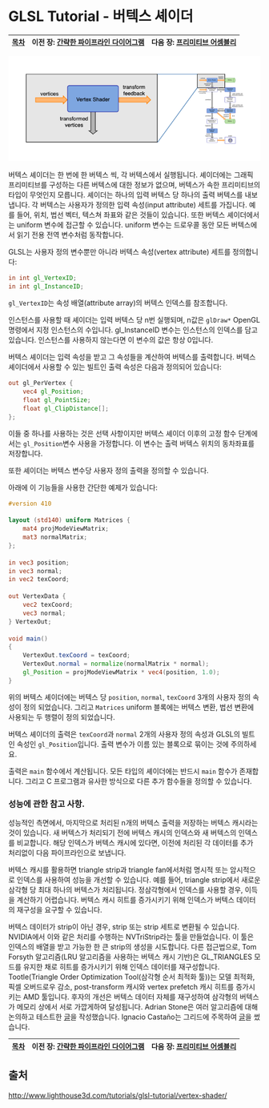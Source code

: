# GLSL Tutorial - 버텍스 셰이더

|[목차](../README.md)|이전 장: [간략한 파이프라인 다이어그램](../01_pipeline/01_pipeline.md)|다음 장: [프리미티브 어셈블리](../03_primitive_assembly/03_primitive_assembly.md)|
|:--|--:|--:|

<p align="center"><img src="../images/02_vertex_shader/02_vertex_shader.png"></p>

버텍스 셰이더는 한 번에 한 버텍스 씩, 각 버텍스에서 실행됩니다. 셰이더에는 그래픽 프리미티브를 구성하는 다른 버텍스에 대한 정보가 없으며, 버텍스가 속한 프리미티브의 타입이 무엇인지 모릅니다. 셰이더는 하나의 입력 버텍스 당 하나의 출력 버텍스를 내보냅니다.
각 버텍스는 사용자가 정의한 입력 속성(input attribute) 세트를 가집니다. 예를 들어, 위치, 법선 벡터, 텍스쳐 좌표와 같은 것들이 있습니다. 또한 버텍스 셰이더에서는 uniform 변수에 접근할 수 있습니다. uniform 변수는 드로우콜 동안 모든 버텍스에서 읽기 전용 전역 변수처럼 동작합니다.

GLSL는 사용자 정의 변수뿐만 아니라 버텍스 속성(vertex attribute) 세트를 정의합니다:

```glsl
in int gl_VertexID;
in int gl_InstanceID;
```

`gl_VertexID`는 속성 배열(attribute array)의 버텍스 인덱스를 참조합니다.

인스턴스를 사용할 때 셰이더는 입력 버텍스 당 n번 실행되며, n값은 `glDraw*` OpenGL 명령에서 지정 인스턴스의 수입니다. gl_InstanceID 변수는 인스턴스의 인덱스를 담고 있습니다. 인스턴스를 사용하지 않는다면 이 변수의 값은 항상 0입니다.

버텍스 셰이더는 입력 속성을 받고 그 속성들을 계산하여 버텍스를 출력합니다. 버텍스 셰이더에서 사용할 수 있는 빌트인 출력 속성은 다음과 정의되어 있습니다:

```glsl
out gl_PerVertex {
    vec4 gl_Position;
    float gl_PointSize;
    float gl_ClipDistance[];
};
```

이들 중 하나를 사용하는 것은 선택 사항이지만 버텍스 셰이더 이후의 고정 함수 단계에서는 `gl_Position`변수 사용을 가정합니다. 이 변수는 출력 버텍스 위치의 동차좌표를 저장합니다.

또한 셰이더는 버텍스 변수당 사용자 정의 출력을 정의할 수 있습니다.

아래에 이 기능들을 사용한 간단한 예제가 있습니다:

```glsl
#version 410

layout (std140) uniform Matrices {
    mat4 projModeViewMatrix;
    mat3 normalMatrix;
};

in vec3 position;
in vec3 normal;
in vec2 texCoord;

out VertexData {
    vec2 texCoord;
    vec3 normal;
} VertexOut;

void main()
{
    VertexOut.texCoord = texCoord;
    VertexOut.normal = normalize(normalMatrix * normal);
    gl_Position = projModeViewMatrix * vec4(position, 1.0);
}
```

위의 버텍스 셰이더에는 버텍스 당 `position`, `normal`, `texCoord` 3개의 사용자 정의 속성이 정의 되었습니다. 그리고 `Matrices` uniform 블록에는 버텍스 변환, 법선 변환에 사용되는 두 행렬이 정의 되었습니다.

버텍스 셰이더의 출력은 `texCoord`과 `normal` 2개의 사용자 정의 속성과 GLSL의 빌트인 속성인 `gl_Position`입니다. 출력 변수가 이름 있는 블록으로 묶이는 것에 주의하세요.

출력은 `main` 함수에서 계산됩니다. 모든 타입의 셰이더에는 반드시 `main` 함수가 존재합니다. 그리고 C 프로그램과 유사한 방식으로 다른 추가 함수들을 정의할 수 있습니다.

### 성능에 관한 참고 사항.

성능적인 측면에서, 마지막으로 처리된 n개의 버텍스 출력을 저장하는 버텍스 캐시라는 것이 있습니다. 새 버텍스가 처리되기 전에 버텍스 캐시의 인덱스와 새 버텍스의 인덱스를 비교합니다. 해당 인덱스가 버텍스 캐시에 있다면, 이전에 처리된 각 데이터를 추가 처리없이 다음 파이프라인으로 보냅니다.

버텍스 캐시를 활용하면 triangle strip과 triangle fan에서처럼 명시적 또는 암시적으로 인덱스를 사용하여 성능을 개선할 수 있습니다. 예를 들어, triangle strip에서 새로운 삼각형 당 최대 하나의 버텍스가 처리됩니다. 정삼각형에서 인덱스를 사용할 경우, 이득을 계산하기 어렵습니다. 버텍스 캐시 히트를 증가시키기 위해 인덱스가 버텍스 데이터의 재구성을 요구할 수 있습니다.

버텍스 데이터가 strip이 아닌 경우, strip 또는 strip 세트로 변환될 수 있습니다. NVIDIA에서 이와 같은 처리를 수행하는 NVTriStrip라는 툴을 만들었습니다. 이 툴은 인덱스의 배열을 받고 가능한 한 큰 strip의 생성을 시도합니다. 다른 접근법으로, Tom Forsyth 알고리즘(LRU 알고리즘을 사용하는 버텍스 캐시 기반)은 GL_TRIANGLES 모드를 유지한 채로 히트를 증가시키기 위해 인덱스 데이터를 재구성합니다. Tootle(Triangle Order Optimization Tool(삼각형 순서 최적화 툴))는 모델 최적화, 픽셀 오버드로우 감소, post-transform 캐시와 vertex prefetch 캐시 히트를 증가시키는 AMD 툴입니다. 후자의 개선은 버텍스 데이터 자체를 재구성하여 삼각형의 버텍스가 메모리 상에서 서로 가깝게하여 달성됩니다. Adrian Stone은 여러 알고리즘에 대해 논의하고 테스트한 [글](http://gameangst.com/?p=9)을 작성했습니다. Ignacio Castaño는 그리드에 주목하여 [글](http://www.ludicon.com/castano/blog/2009/02/optimal-grid-rendering/)을 썼습니다.

|[목차](../README.md)|이전 장: [간략한 파이프라인 다이어그램](../01_pipeline/01_pipeline.md)|다음 장: [프리미티브 어셈블리](../03_primitive_assembly/03_primitive_assembly.md)|
|:--|--:|--:|


## 출처
http://www.lighthouse3d.com/tutorials/glsl-tutorial/vertex-shader/

